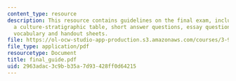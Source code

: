```yaml
---
content_type: resource
description: This resource contains guidelines on the final exam, including identifications,
  a culture-stratigraphic table, short answer questions, essay questions, and relevant
  vocabulary and handout sheets.
file: https://ol-ocw-studio-app-production.s3.amazonaws.com/courses/3-986-the-human-past-introduction-to-archaeology-fall-2006/2963adac3c9bb35a7d93428ff0d64215_final_guide.pdf
file_type: application/pdf
resourcetype: Document
title: final_guide.pdf
uid: 2963adac-3c9b-b35a-7d93-428ff0d64215
---
```

